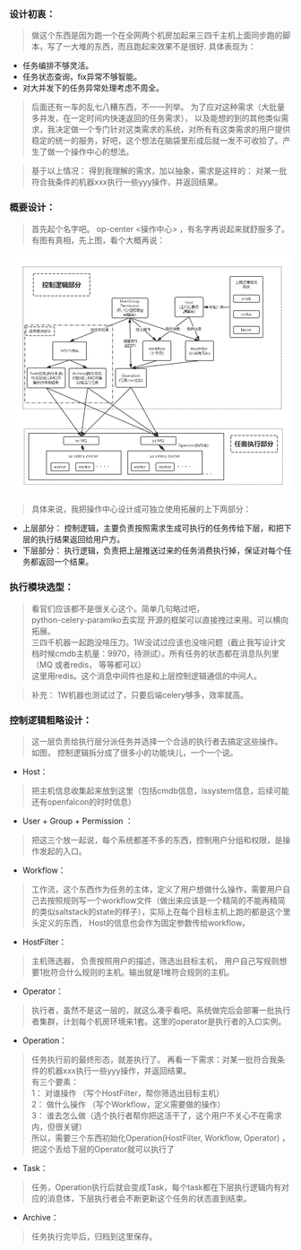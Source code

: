 ### 设计初衷：
> 做这个东西是因为跑一个在全网两个机房加起来三四千主机上面同步跑的脚本，写了一大堆的东西，而且跑起来效果不是很好.
     具体表现为：
+ 任务编排不够灵活。
+ 任务状态查询，fix异常不够智能。
+ 对大并发下的任务异常处理考虑不周全。
>后面还有一车的乱七八糟东西，不一一列举。 为了应对这种需求（大批量多并发，在一定时间内快速返回的任务需求），
以及能想的到的其他类似需求，我决定做一个专门针对这类需求的系统，对所有有这类需求的用户提供稳定的统一的服务，好吧，这个想法在脑袋里形成后就一发不可收拾了。产生了做一个操作中心的想法。

>基于以上情况： 得到我理解的需求，加以抽象，需求是这样的：  对某一批符合我条件的机器xxx执行一些yyy操作，并返回结果。

### 概要设计：
>首先起个名字吧。  op-center <操作中心> ，有名字再说起来就舒服多了。  
>有图有真相，先上图，看个大概再说：
 
![](design_v1.png)

>具体来说，我把操作中心设计成可独立使用拓展的上下两部分：
+ 上层部分： 控制逻辑，主要负责按照需求生成可执行的任务传给下层，和把下层的执行结果返回给用户方。
+ 下层部分： 执行逻辑，负责把上层推送过来的任务消费执行掉，保证对每个任务都返回一个结果。

### 执行模块选型：
>看官们应该都不是很关心这个。简单几句略过吧，     
python-celery-paramiko去实现 开源的框架可以直接拽过来用。可以横向拓展。  
三四千机器一起跑没啥压力。1W没试过应该也没啥问题（截止我写设计文档时候cmdb主机量：9970，待测试）。所有任务的状态都在消息队列里（MQ 或者redis， 等等都可以）     
这里用redis。这个消息中间件也是和上层控制逻辑通信的中间人。

>补充： 1W机器也测试过了，只要后端celery够多，效率就高。

### 控制逻辑粗略设计：
>这一层负责给执行层分派任务并选择一个合适的执行者去搞定这些操作。      
>如图， 控制逻辑拆分成了很多小的功能块儿，一个一个说。 

* Host：
>把主机信息收集起来放到这里（包括cmdb信息，issystem信息，后续可能还有openfalcon的时时信息）

* User + Group + Permission ： 
>把这三个放一起说，每个系统都差不多的东西，控制用户分组和权限，是操作发起的入口。

* Workflow： 
>工作流，这个东西作为任务的主体，定义了用户想做什么操作，需要用户自己去按照规则写一个workflow文件（做出来应该是一个精简的不能再精简的类似saltstack的state的样子），实际上在每个目标主机上跑的都是这个里头定义的东西， Host的信息也会作为固定参数传给workflow。

* HostFilter： 
>主机筛选器， 负责按照用户的描述，筛选出目标主机， 用户自己写规则想要1批符合什么规则的主机。输出就是1堆符合规则的主机。

* Operator： 
>执行者，虽然不是这一层的，就这么凑乎看吧。系统做完后会部署一批执行者集群，计划每个机房环境来1套。这里的operator是执行者的入口实例。

* Operation： 
>任务执行前的最终形态，就差执行了。 再看一下需求：对某一批符合我条件的机器xxx执行一些yyy操作，并返回结果。  
>有三个要素：     
>1： 对谁操作 （写个HostFilter，帮你筛选出目标主机）   
>2： 做什么操作 （写个Workflow，定义需要做的操作）     
>3： 谁去怎么做（选个执行者帮你把这活干了，这个用户不关心不在需求内，但很关键）              
所以，需要三个东西初始化Operation(HostFilter, Workflow, Operator) ，把这个丢给下层的Operator就可以执行了

* Task：
>任务，Operation执行后就会变成Task，每个task都在下层执行逻辑内有对应的消息体，下层执行者会不断更新这个任务的状态直到结束。

* Archive： 
>任务执行完毕后，归档到这里保存。
